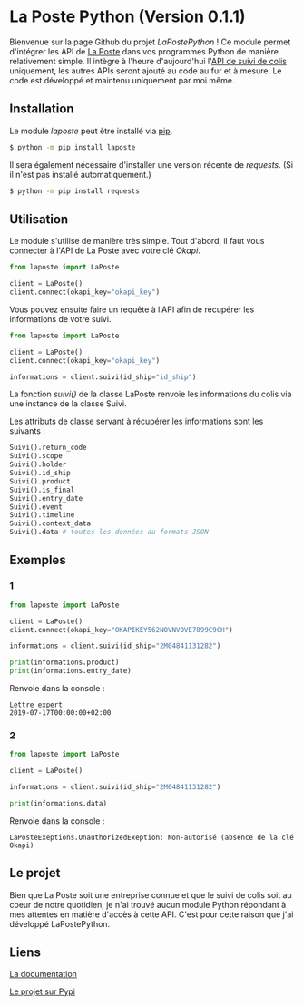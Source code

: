 # La Poste Python (Version 0.1.1)

Bienvenue sur la page Github du projet *LaPostePython* ! Ce module permet d'intégrer les API de [La Poste](https://developer.laposte.fr/products) dans vos programmes Python de manière relativement simple. Il intègre à l'heure d'aujourd'hui l'[API de suivi de colis](https://developer.laposte.fr/products/suivi/2) uniquement, les autres APIs seront ajouté au code au fur et à mesure.
Le code est développé et maintenu uniquement par moi même.

## Installation

Le module *laposte* peut être installé via [pip](https://pypi.org/project/laposte/).

````bash
$ python -m pip install laposte
````

Il sera également nécessaire d'installer une version récente de *requests*. (Si il n'est pas installé automatiquement.)

````bash
$ python -m pip install requests
````

## Utilisation

Le module s'utilise de manière très simple. Tout d'abord, il faut vous connecter à l'API de La Poste avec votre clé *Okapi*.

````python
from laposte import LaPoste

client = LaPoste()
client.connect(okapi_key="okapi_key")
````

Vous pouvez ensuite faire un requête à l'API afin de récupérer les informations de votre suivi.

````python
from laposte import LaPoste

client = LaPoste()
client.connect(okapi_key="okapi_key")

informations = client.suivi(id_ship="id_ship")
````

La fonction *suivi()* de la classe LaPoste renvoie les informations du colis via une instance de la classe Suivi.

Les attributs de classe servant à récupérer les informations sont les suivants :

````python
Suivi().return_code
Suivi().scope
Suivi().holder
Suivi().id_ship
Suivi().product
Suivi().is_final
Suivi().entry_date
Suivi().event
Suivi().timeline
Suivi().context_data
Suivi().data # toutes les données au formats JSON
````

## Exemples

### 1

````python
from laposte import LaPoste

client = LaPoste()
client.connect(okapi_key="OKAPIKEY562NOVNVOVE7899C9CH")

informations = client.suivi(id_ship="2M04841131282")

print(informations.product)
print(informations.entry_date)
````

Renvoie dans la console :
````
Lettre expert
2019-07-17T00:00:00+02:00
````

### 2

````python
from laposte import LaPoste

client = LaPoste()

informations = client.suivi(id_ship="2M04841131282")

print(informations.data)
````

Renvoie dans la console :
````
LaPosteExeptions.UnauthorizedExeption: Non-autorisé (absence de la clé Okapi)
````

## Le projet

Bien que La Poste soit une entreprise connue et que le suivi de colis soit au coeur de notre quotidien, je n'ai trouvé aucun module Python répondant à mes attentes en matière d'accès à cette API. C'est pour cette raison que j'ai développé LaPostePython.

## Liens 

[La documentation](lapostepython.readthedocs.io/fr/latest/)

[Le projet sur Pypi](https://pypi.org/project/laposte/)
